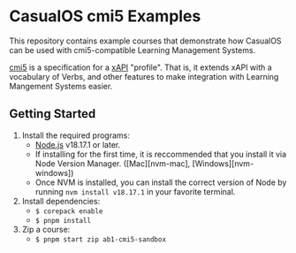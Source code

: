 # CasualOS cmi5 Examples

This repository contains example courses that demonstrate how CasualOS can be used with cmi5-compatible Learning Management Systems.

[cmi5](https://github.com/AICC/CMI-5_Spec_Current) is a specification for a [xAPI](https://github.com/adlnet/xAPI-Spec) "profile". That is, it extends xAPI with a vocabulary of Verbs, and other features to make integration with Learning Mangement Systems easier.

## Getting Started

1. Install the required programs:
    -   [Node.js](https://nodejs.org/en/download/) v18.17.1 or later.
    -   If installing for the first time, it is reccommended that you install it via Node Version Manager. ([Mac][nvm-mac], [Windows][nvm-windows])
    -   Once NVM is installed, you can install the correct version of Node by running `nvm install v18.17.1` in your favorite terminal.
2. Install dependencies:
    -   `$ corepack enable`
    -   `$ pnpm install`
3. Zip a course:
    -   `$ pnpm start zip ab1-cmi5-sandbox`
